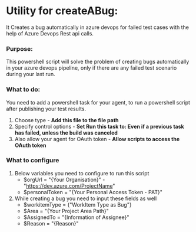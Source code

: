 # Utility for createABug:
It Creates a bug automatically in azure devops for failed test cases with the help of Azure Devops Rest api calls.

### Purpose:
This powershell script will solve the problem of creating bugs automatically in your azure devops pipeline, only if there are any failed test scenario during your last run.

### What to do:
You need to add a powershell task for your agent, to run a powershell script after publishing your test results.
1. Choose type - **Add this file to the file path**
2. Specify control options - **Set Run this task to: Even if a previous task has failed, unless the build was canceled**
3. Also allow your agent for OAuth token - **Allow scripts to access the OAuth token**

### What to configure
1. Below variables you need to configure to run this script
    * $orgUrl = "{Your Organisation}" - "https://dev.azure.com/ProjectName"
    * $personalToken = "{Your Personal Access Token - PAT}"
2. While creating a bug you need to input these fields as well
    * $workitemType = {"WorkItem Type as Bug"}
    * $Area = "{Your Project Area Path}"
    * $AssignedTo = "{Information of Assignee}"
    * $Reason = "{Reason}"
    

